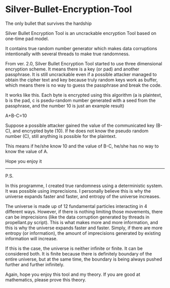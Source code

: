 Silver-Bullet-Encryption-Tool
=============================
The only bullet that survives the hardship

Silver Bullet Encryption Tool is an uncrackable encryption Tool based on one-time pad model.

It contains true random number generator which makes data corruptions intentionally with several threads to make true randomness.

From ver. 2.0, Silver Bullet Encryption Tool started to use three dimensional encryption scheme. It means there is a key (or pad) and another passphrase. It is still uncrackable even if a possible attacker managed to obtain the cipher text and key because truly random keys work as buffer, which means there is no way to guess the passphrase and break the code.

It works like this. Each byte is encrypted using this algorithm (a is plaintext, b is the pad, c is psedu-random number generated with a seed from the passphrase, and the number 10 is just an example result)

A+B-C=10

Suppose a possible attacker gained the value of the communicated key (B-C), and encrypted byte (10). If he does not know the pseudo random number (C), still anything is possible for the plaintext.

This means if he/she know 10 and the value of B-C, he/she has no way to know the value of A.

Hope you enjoy it



---------------------------------------
P.S.

In this programme, I created true randomness using a deterministic system. It was possible using imprecisions. I personally believe this is why the universe expands faster and faster, and entropy of the universe increases.

The universe is made up of 12 fundamental particles interacting in 4 different ways. However, if there is nothing limiting those movements, there can be imprecisions (like the data corruption generated by threads in propellant.py script). This is what makes more and more information, and this is why the universe expands faster and faster. Simply, if there are more entropy (or information), the amount of imprecisions generated by existing information will increase.

If this is the case, the universe is neither infinite or finite. It can be considered both. It is finite because there is definitely boundary of the entire universe, but at the same time, the boundary is being always pushed further and further infinitely.

Again, hope you enjoy this tool and my theory. If you are good at mathematics, please prove this theory.
